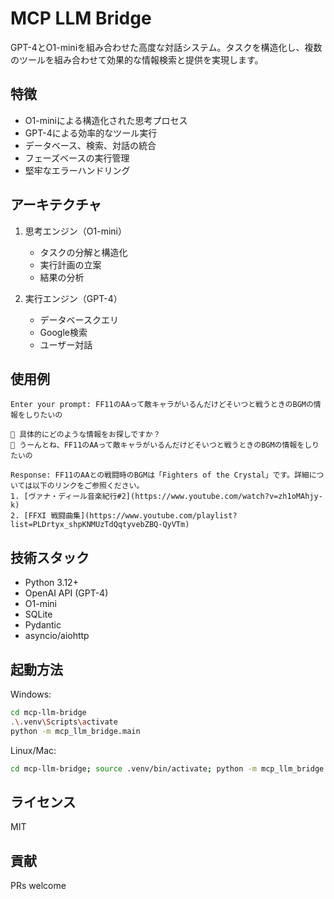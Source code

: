 # MCP LLM Bridge

GPT-4とO1-miniを組み合わせた高度な対話システム。タスクを構造化し、複数のツールを組み合わせて効果的な情報検索と提供を実現します。

## 特徴

- O1-miniによる構造化された思考プロセス
- GPT-4による効率的なツール実行
- データベース、検索、対話の統合
- フェーズベースの実行管理
- 堅牢なエラーハンドリング

## アーキテクチャ

1. 思考エンジン（O1-mini）
   - タスクの分解と構造化
   - 実行計画の立案
   - 結果の分析

2. 実行エンジン（GPT-4）
   - データベースクエリ
   - Google検索
   - ユーザー対話

## 使用例

```
Enter your prompt: FF11のAAって敵キャラがいるんだけどそいつと戦うときのBGMの情報をしりたいの

🤖 具体的にどのような情報をお探しですか？
👤 うーんとね、FF11のAAって敵キャラがいるんだけどそいつと戦うときのBGMの情報をしりたいの

Response: FF11のAAとの戦闘時のBGMは「Fighters of the Crystal」です。詳細については以下のリンクをご参照ください。
1. [ヴァナ・ディール音楽紀行#2](https://www.youtube.com/watch?v=zh1oMAhjy-k)
2. [FFXI 戦闘曲集](https://www.youtube.com/playlist?list=PLDrtyx_shpKNMUzTdQqtyvebZBQ-QyVTm)
```

## 技術スタック

- Python 3.12+
- OpenAI API (GPT-4)
- O1-mini
- SQLite
- Pydantic
- asyncio/aiohttp

## 起動方法

Windows:
```bash
cd mcp-llm-bridge
.\.venv\Scripts\activate
python -m mcp_llm_bridge.main
```

Linux/Mac:
```bash
cd mcp-llm-bridge; source .venv/bin/activate; python -m mcp_llm_bridge.main
```

## ライセンス

MIT

## 貢献

PRs welcome